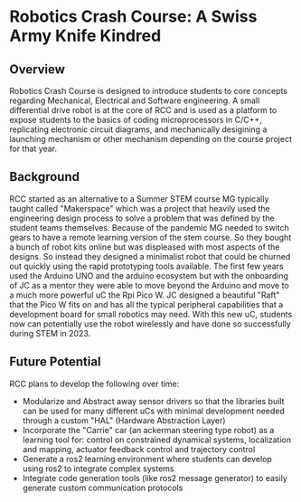 # Robotics Crash Course: A Swiss Army Knife Kindred
## Overview
Robotics Crash Course is designed to introduce students  to core concepts regarding Mechanical, Electrical and Software engineering. A small differential drive robot is at the core of RCC and is used as a platform to expose students to the basics of coding microprocessors in C/C++, replicating electronic circuit diagrams, and mechanically desigining a launching mechanism or other mechanism depending on the course project for that year. 

## Background
RCC started as an alternative to a Summer STEM course MG typically taught called "Makerspace" which was a project that heavily used the engineering design process to solve a problem that was defined by the student teams themselves. Because of the pandemic MG needed to switch gears to have a remote learning version of the stem course. So they bought a bunch of robot kits online but was displeased with most aspects of the designs. So instead they designed a minimalist robot that could be churned out quickly using the rapid prototyping tools available. The first few years used the Arduino UNO and the arduino ecosystem but with the onboarding of JC as a mentor they were able to move beyond the Arduino and move to a much more powerful uC the Rpi Pico W. JC designed a beautiful "Raft" that the Pico W fits on and has all the typical peripheral capabilities that a development board for small robotics may need. With this new uC, students now can potentially use the robot wirelessly and have done so successfully during STEM in 2023.

## Future Potential
RCC plans to develop the following over time:
- Modularize and Abstract away sensor drivers so that the libraries built can be used for many different uCs with minimal development needed through a custom "HAL" (Hardware Abstraction Layer)
- Incorporate the "Carrie" car (an ackerman steering type robot) as a learning tool for: control on constrained dynamical systems, localization and mapping, actuator feedback control and trajectory control
- Generate a ros2 learning environment where students can develop using ros2 to integrate complex systems
- Integrate code generation tools (like ros2 message generator) to easily generate custom communication protocols
